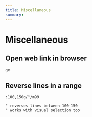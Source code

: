```yaml
---
title: Miscellaneous
summary:
---
```


Miscellaneous
===

Open web link in browser
---

```vim
gx
```

Reverse lines in a range
---

```vim
:100,150g/^/m99

" reverses lines between 100-150
" works with visual selection too
```
